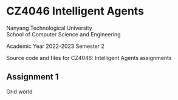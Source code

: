 # CZ4046 Intelligent Agents

Nanyang Technological University  
School of Computer Science and Engineering

Academic Year 2022-2023 Semester 2

Source code and files for CZ4046: Intelligent Agents assignments

## Assignment 1

Grid world

